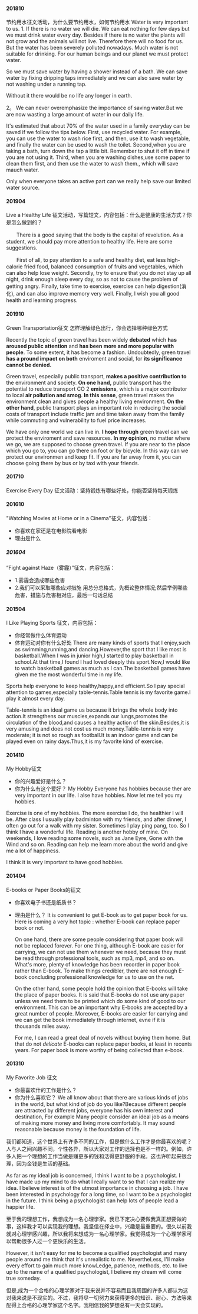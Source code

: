 #### 201810 
节约用水征文活动，为什么要节约用水，如何节约用水
Water is very important to us.
1.
If there is no water we will die. We can eat nothing for few days but we must drink water every day. Besides if there is no water the plants will not grow and the animals will not live. Therefore there will no food for us. But the water has been severely polluted nowadays. Much water is not suitable for drinking. For our human beings and our planet we must protect water.

So we must save water by having a shower instead of a bath. We can save water by fixing dripping taps immediately and we can also save water by not washing under a running tap.

Without it there would be no life any longer in earth.

2。
We can never overemphasize the importance of saving water.But we are now wasting a large amount of water in our daily life.

It's estimated that about 70% of the water used in a family everyday can be saved if we follow the tips below. First, use recycled water. For example, you can use the water to wash rice first, and then, use it to wash vegetable, and finally the water can be used to wash the toilet. Second,when you are taking a bath, turn down the tap a little bit. Remember to shut it off in time if you are not using it. Third, when you are washing dishes,use some paper to clean them first, and then use the water to wash them., which will save mauch water.

Only when everyone takes an active part can we really help save our limited water source.

#### 201904 

Live a Healthy Life 征文活动，写篇短文，内容包括：什么是健康的生活方式？你是怎么做到的？


　　There is a good saying that the body is the capital of revolution. As a student, we should pay more attention to healthy life. Here are some suggestions.

　　First of all, to pay attention to a safe and healthy diet, eat less high-calorie fried food, balanced consumption of fruits and vegetables, which can also help lose weight. Secondly, try to ensure that you do not stay up all night, drink enough sleep every day, so as not to cause the problem of getting angry. Finally, take time to exercise, exercise can help digestion(消化), and can also improve memory very well. Finally, I wish you all good health and learning progress.

#### 201910
Green Transportation征文 怎样理解绿色出行，你会选择哪种绿色方式

Recently the topic of green travel has been widely **debated** which **has aroused public attention** and **has been more and more popular with people**. To some extent, it has become a fashion. Undoubtedly, green travel **has a pround impact on both** enviroment and social, for **its significance cannot be denied.**

Green travel, especially public transport, **makes a positive contribution to** the environment and society. **On one hand,** public transport has the potential to reduce transport CO 2 **emissions**, which is a major contributor to local **air pollution and smog**. **In this sense**, green travel makes the environment clean and gives people a healthy living environment. **On the other hand**, public transport plays an important role in reducing the social costs of transport include traffic jam and time taken away from the family while commuting and vulnerability to fuel price increases.

We have only one world we can live in. **I hope through** green travel can we protect the enviroment and save resources. **In my opinion**, no matter where we go, we are supposed to choose green travel. If you are near to the place which you go to, you can go there on foot or by bicycle. In this way can we protect our environmen and keep fit. If you are far away from it, you can choose going there by bus or by taxi with your friends.

#### 201710
Exercise Every Day 征文活动：坚持锻炼有哪些好处，你能否坚持每天锻炼

#### 201610
"Watching Movies at Home or in a Cinema"征文，内容包括：
- 你喜欢在家还是在电影院看电影
- 理由是什么

##### 201604
“Fight against Haze（雾霾）”征文，内容包括：
- 1.雾霾会造成哪些危害 
- 2.我们可以采取哪些应对措施
用总分总格式，先概论整体情况;然后举例哪些危害，措施与危害相对应，最后一句话总结


#### 201504
I Like Playing Sports 征文，内容包括：
- 你经常做什么体育运动
- 体育运动对你有什么好处
There are many kinds of sports that I enjoy,such as swimming,running,and dancing.However,the sport that I like most is basketball.When I was in junior high,I started to play basketball in school.At that time,I found I had loved deeply this sport.Now,I would like to watch basketball games as much as I can.The basketball games have given me the most wonderful time in my life.

Sports help everyone to keep healthy,happy,and efficient.So I pay special attention to games,especially table-tennis.Table tennis is my favorite game.I play it almost every day.

Table-tennis is an ideal game us because it brings the whole body into action.It strengthens our muscles,expands our lungs,promotes the circulation of the blood,and causes a healthy action of the skin.Besides,it is very amusing and does not cost us much money.Table-tennis is very moderate; it is not so rough as football.It is an indoor game and can be played even on rainy days.Thus,it is my favorite kind of exercise.


#### 201410
My Hobby征文
- 你的兴趣爱好是什么？
- 你为什么有这个爱好？
My Hobby 
Everyone has hobbies because ther are very important in our life. I alse have hobbies. Now let me tell you my hobbies.

Exercise is one of my hobbies. The more exercise I do, the healthier I will be. After class I usually play badminton with my friends, and after dinner, I often go out for a walk with my sister. Sometimes I play ping pang, too. So I think I have a wonderful life. Reading is another hobby of mine. On weekends, I love reading some novels, such as Jane Eyre, Gone with the Wind and so on. Reading can help me learn more about the world and give me a lot of happiness.

I think it is very important to have good hobbies.

#### 201404
E-books or Paper Books的征文
- 你喜欢电子书还是纸质书？
- 理由是什么？
    It is convenient to get E-book as to get paper book for us. Here is coming a very hot topic : whether E-book can replace paper book or not.

    On one hand, there are some people considering that paper book will not be replaced forever. For one thing, although E-book are easier for carrying, we can not use them whenever we need, because they must be read through professional tools, such as mp3, mp4, and so on. What's more, plenty of knowledge has been recorder in paper book rather than E-book. To make things credibler, there are not enough E-book concluding professional knowledge for us to use on the net.

    On the other hand, some people hold the opinion that E-books will take the place of paper books. It is said that E-books do not use any paper unless we need them to be printed which do some kind of good to our environment. This can be an important why E-books are accepted by a great number of people. Moreover, E-books are easier for carrying and we  can get the book immediately through internet, evne if it is thousands miles away.

    For me, I can read a great deal of novels without buying them home. But that do not *delicate* E-books can replace paper books, at least in recents years. For paper book is more worthy of being collected than e-book.

#### 201310
My Favorite Job 征文
- 你最喜欢什的工作是什么？
- 你为什么喜欢它？
We all know about that there are various kinds of jobs in the world, but what kind of job do you like?Because different people are attracted by different jobs, everyone has his own interest and destination, For example Many people consider an ideal job as a means of making more money and living more comfortably. It may sound reasonable because money is the foundation of life.

我们都知道，这个世界上有许多不同的工作，但是做什么工作才是你最喜欢的呢？人与人之间兴趣不同，个性各异，所以大家对工作的选择也是不一样的。例如，许多人把一个理想的工作当做是赚更多的钱和活得更舒服的手段。这也许听起来很合理，因为金钱是生活的基础。

As far as my ideal job is concerned, I think I want to be a psychologist. I have made up my mind to do what I really want to so that I can realize my idea. I believe interest is of the utmost importance in choosing a job. I have been interested in psychology for a long time, so I want to be a psychologist in the future. I think being a psychologist can help lots of people lead a happier life.

至于我的理想工作，我想成为一名心理学家。我已下定决心要做我真正想要做的事，这样我才可以实现我的理想。我坚信在择业中，兴趣是最重要的。很久以前我就对心理学感兴趣，所以我将来想成为一名心理学家。我觉得成为一个心理学家可以帮助很多人过一个更快乐的生活。

However, it isn't easy for me to become a qualified psychologist and many people around me think that it's unrealistic to me. NevertheLess, I'll make every effort to gain much more knowLedge, patience, methods, etc. to live up to the name of a qualified psychologist, I believe my dream will come true someday.

但是,成为一个合格的心理学家对于我来说并不容易而且我周围的许多人都认为这对我来说是不现实的。不过，我将尽一切努力来获得更多的知识、耐心、方法等来配得上合格的心理学家这个名字。我相信我的梦想总有一天会实现的。

